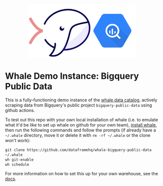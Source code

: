 <p align="center"><img src="whale-bigquery-logo.png" width="350"/></p>

# Whale Demo Instance: Bigquery Public Data
This is a fully-functioning demo instance of the [whale data catalog](http://github.com/dataframehq/whale), actively scraping data from Bigquery's public project `bigquery-public-data` using github actions.

To test out this repo with your own local installation of whale (i.e. to emulate what it'd be like to set up whale on github for your own team), [install whale](https://docs.whale.cx/), then run the following commands and follow the prompts (if already have a `~/.whale` directory, move it or delete it with `rm -rf ~/.whale` or the clone won't work):

```
git clone https://github.com/dataframehq/whale-bigquery-public-data ~/.whale
wh git-enable
wh schedule
```

For more information on how to set this up for your own warehouse, see the [docs](https://docs.whale.cx/setup/getting-started-for-teams).
